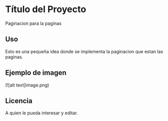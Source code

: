 # Título del Proyecto
Paginacion para la paginas

## Uso
Esto es una pequeña idea donde se implementa la paginacion que estan las paginas.

## Ejemplo de imagen
(![alt text]image.png)

## Licencia
A quien le pueda interesar y editar.